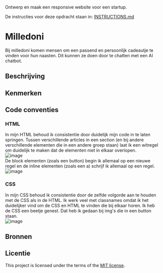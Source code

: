Ontwerp en maak een responsive website voor een startup.

De instructies voor deze opdracht staan in: [INSTRUCTIONS.md](https://github.com/fdnd-task/the-startup-responsive-interactieve-website/blob/main/docs/INSTRUCTIONS.md)

# Milledoni
Bij milledoni komen mensen om een passend en persoonlijk cadeautje te vinden voor hun naasten. Dit kunnen ze doen door te chatten met een AI chatbot.

## Beschrijving
<!-- In de Beschrijving staat hoe je project er uit ziet, hoe het werkt en wat je er mee kan. -->
<!-- Voeg een mooie poster visual toe 📸 -->
<!-- Voeg een link toe naar Github Pages 🌐-->

## Kenmerken
<!-- Bij Kenmerken staat welke technieken zijn gebruikt en hoe. Wat is de HTML structuur? Wat zijn de belangrijkste dingen in CSS? Wat is er met JS gedaan en hoe? -->

## Code conventies
### HTML
In mijn HTML behoud ik consistentie door duidelijk mijn code in te laten springen. Tussen verschillende articles in een section (en bij andere verschillende elementen die in een andere groep staan) laat ik een witregel om duidelijk te maken dat de elementen niet in elkaar overlopen. <br>
![image](https://github.com/user-attachments/assets/60afbca1-51e7-4c87-8801-8e1667157b9a) <br>
De block elementen (zoals een button) begin ik allemaal op een nieuwe regel en de inline elementen (zoals een a) schrijf ik allemaal op een regel.  <br>
![image](https://github.com/user-attachments/assets/70f9da29-ade9-4ae1-86c8-17e5875d8a46)

### CSS
In mijn CSS behoud ik consistentie door de zelfde volgorde aan te houden met de CSS als in de HTML. Ik werk veel met classnames omdat ik het duidelijker vind om de CSS en HTML te vinden die bij elkaar horen. Ik heb de CSS een beetje genest. Dat heb ik gedaan bij img's die in een button staan. <br>
![image](https://github.com/user-attachments/assets/4ce1f400-260d-4a96-9bdc-6acf884c3291)



## Bronnen

## Licentie

This project is licensed under the terms of the [MIT license](./LICENSE).


